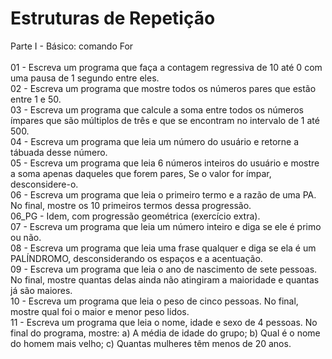 # Estruturas de Repetição
Parte I - Básico: comando For <br> <br>
01 - Escreva um programa que faça a contagem regressiva de 10 até 0 com uma pausa de 1 segundo entre eles. <br>
02 - Escreva um programa que mostre todos os números pares que estão entre 1 e 50. <br>
03 - Escreva um programa que calcule a soma entre todos os números ímpares que são múltiplos de três e que se encontram no intervalo de 1 até 500. <br>
04 - Escreva um programa que leia um número do usuário e retorne a tábuada desse número. <br>
05 - Escreva um programa que leia 6 números inteiros do usuário e mostre a soma apenas daqueles que forem pares, Se o valor for ímpar, desconsidere-o. <br>
06 - Escreva um programa que leia o primeiro termo e a razão de uma PA. No final, mostre os 10 primeiros termos dessa progressão. <br>
06_PG - Idem, com progressão geométrica (exercício extra). <br>
07 - Escreva um programa que leia um número inteiro e diga se ele é primo ou não. <br>
08 - Escreva um programa que leia uma frase qualquer e diga se ela é um PALÍNDROMO, desconsiderando os espaços e a acentuação. <br>
09 - Escreva um programa que leia o ano de nascimento de sete pessoas. No final, mostre quantas delas ainda não atingiram a maioridade e quantas já são maiores. <br>
10 - Escreva um programa que leia o peso de cinco pessoas. No final, mostre qual foi o maior e menor peso lidos. <br>
11 - Escreva um programa que leia o nome, idade e sexo de 4 pessoas. No final do programa, mostre: a)	A média de idade do grupo; b)	Qual é o nome do homem mais velho;
c)	Quantas mulheres têm menos de 20 anos. <br>
